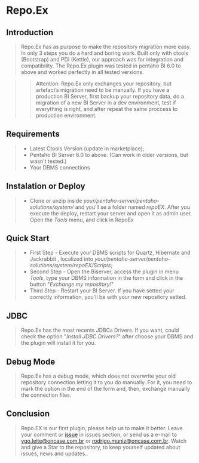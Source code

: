 # Repo.Ex


## Introduction
> Repo.Ex has as purpose to make the repository migration more easy. In only 3 steps you do a hard and boring work. Built only with ctools (Bootstrap) and PDI (Kettle), our approach was for integration and compatibility. The Repo.Ex plugin was tested in pentaho BI 6.0 to above and worked perfectly in all tested versions.

>> Attention: Repo.Ex only exchanges your repository, but artefact’s migration need to be manually. If you have a production  BI Server, first backup your repository data, do a migration of a new BI Server in a dev environment, test if everything is right, and after repeat the same proccess to production environment.

## Requirements

> - Latest Ctools Version (update in marketplace);
> - Pentaho BI Server 6.0 to above. (Can work in older versions, but wasn't tested.)
> - Your DBMS connections

## Instalation or Deploy

> - Clone or unzip inside *your/pentaho-server/pentaho-solutions/system/* and you'll se a folder named *repoEX*. After you execute the deploy, restart your server and open it as admin user. Open the *Tools* menu, and click in RepoEx

## Quick Start

> - First Step - Execute your DBMS scripts for Quartz, Hibernate and Jackrabbit , localized into *your/pentaho-server/pentaho-solutions/system/repoEX/Scripts*;
> - Second Step - Open the Biserver, access the plugin in menu *Tools*, type your DBMS information in the form and click in the button "*Exchange my repository!*"
> - Third Step - Restart your BI Server. If you have setted your correctly information, you'll be with your new repository setted.

## JDBC

> Repo.Ex has the most recents JDBCs Drivers. If you want, could check the option "*Install JDBC Drivers?*" after choose your DBMS and the plugin will install it for you.

## Debug Mode

> Repo.Ex has a debug mode, which does not overwrite your old repository connection letting it to you do manually. For it, you need to mark the option in the end of the form and, then, exchange manually the connection files.

## Conclusion

> Repo.EX is our first plugin, please help us to make it better. Leave your comment or [issue](https://github.com/ygoleite/repoEX/issues) in issues section, or send us a e-mail to [ygo.leite@oncase.com.br](ygo.leite@oncase.com.br) or [rodrigo.muniz@oncase.com.br](rodrigo.muniz@oncase.com.br). Watch and give a Star to the repository, to keep yourself updated about issues, news and updates..

